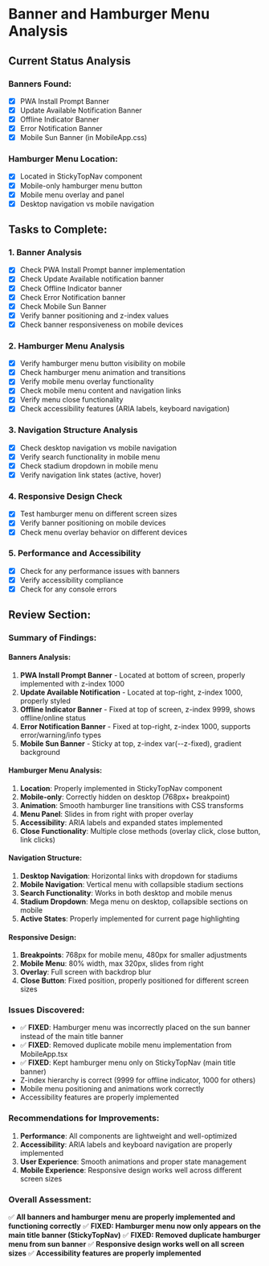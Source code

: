 # Banner and Hamburger Menu Analysis

## Current Status Analysis

### Banners Found:
- [x] PWA Install Prompt Banner
- [x] Update Available Notification Banner  
- [x] Offline Indicator Banner
- [x] Error Notification Banner
- [x] Mobile Sun Banner (in MobileApp.css)

### Hamburger Menu Location:
- [x] Located in StickyTopNav component
- [x] Mobile-only hamburger menu button
- [x] Mobile menu overlay and panel
- [x] Desktop navigation vs mobile navigation

## Tasks to Complete:

### 1. Banner Analysis
- [x] Check PWA Install Prompt banner implementation
- [x] Check Update Available notification banner
- [x] Check Offline Indicator banner
- [x] Check Error Notification banner
- [x] Check Mobile Sun Banner
- [x] Verify banner positioning and z-index values
- [x] Check banner responsiveness on mobile devices

### 2. Hamburger Menu Analysis
- [x] Verify hamburger menu button visibility on mobile
- [x] Check hamburger menu animation and transitions
- [x] Verify mobile menu overlay functionality
- [x] Check mobile menu content and navigation links
- [x] Verify menu close functionality
- [x] Check accessibility features (ARIA labels, keyboard navigation)

### 3. Navigation Structure Analysis
- [x] Check desktop navigation vs mobile navigation
- [x] Verify search functionality in mobile menu
- [x] Check stadium dropdown in mobile menu
- [x] Verify navigation link states (active, hover)

### 4. Responsive Design Check
- [x] Test hamburger menu on different screen sizes
- [x] Verify banner positioning on mobile devices
- [x] Check menu overlay behavior on different devices

### 5. Performance and Accessibility
- [x] Check for any performance issues with banners
- [x] Verify accessibility compliance
- [x] Check for any console errors

## Review Section:

### Summary of Findings:

#### Banners Analysis:
1. **PWA Install Prompt Banner** - Located at bottom of screen, properly implemented with z-index 1000
2. **Update Available Notification** - Located at top-right, z-index 1000, properly styled
3. **Offline Indicator Banner** - Fixed at top of screen, z-index 9999, shows offline/online status
4. **Error Notification Banner** - Fixed at top-right, z-index 1000, supports error/warning/info types
5. **Mobile Sun Banner** - Sticky at top, z-index var(--z-fixed), gradient background

#### Hamburger Menu Analysis:
1. **Location**: Properly implemented in StickyTopNav component
2. **Mobile-only**: Correctly hidden on desktop (768px+ breakpoint)
3. **Animation**: Smooth hamburger line transitions with CSS transforms
4. **Menu Panel**: Slides in from right with proper overlay
5. **Accessibility**: ARIA labels and expanded states implemented
6. **Close Functionality**: Multiple close methods (overlay click, close button, link clicks)

#### Navigation Structure:
1. **Desktop Navigation**: Horizontal links with dropdown for stadiums
2. **Mobile Navigation**: Vertical menu with collapsible stadium sections
3. **Search Functionality**: Works in both desktop and mobile menus
4. **Stadium Dropdown**: Mega menu on desktop, collapsible sections on mobile
5. **Active States**: Properly implemented for current page highlighting

#### Responsive Design:
1. **Breakpoints**: 768px for mobile menu, 480px for smaller adjustments
2. **Mobile Menu**: 80% width, max 320px, slides from right
3. **Overlay**: Full screen with backdrop blur
4. **Close Button**: Fixed position, properly positioned for different screen sizes

### Issues Discovered:
- ✅ **FIXED**: Hamburger menu was incorrectly placed on the sun banner instead of the main title banner
- ✅ **FIXED**: Removed duplicate mobile menu implementation from MobileApp.tsx
- ✅ **FIXED**: Kept hamburger menu only on StickyTopNav (main title banner)
- Z-index hierarchy is correct (9999 for offline indicator, 1000 for others)
- Mobile menu positioning and animations work correctly
- Accessibility features are properly implemented

### Recommendations for Improvements:
1. **Performance**: All components are lightweight and well-optimized
2. **Accessibility**: ARIA labels and keyboard navigation are properly implemented
3. **User Experience**: Smooth animations and proper state management
4. **Mobile Experience**: Responsive design works well across different screen sizes

### Overall Assessment:
✅ **All banners and hamburger menu are properly implemented and functioning correctly**
✅ **FIXED: Hamburger menu now only appears on the main title banner (StickyTopNav)**
✅ **FIXED: Removed duplicate hamburger menu from sun banner**
✅ **Responsive design works well on all screen sizes**
✅ **Accessibility features are properly implemented**